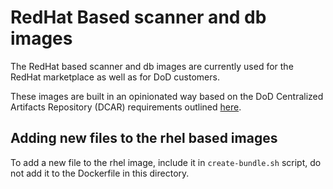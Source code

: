 # RedHat Based scanner and db images

The RedHat based scanner and db images are currently used for the RedHat marketplace as well as for DoD customers.

These images are built in an opinionated way based on the DoD Centralized Artifacts Repository (DCAR) requirements outlined [here](https://dccscr.dsop.io/dsop/dccscr/tree/master/contributor-onboarding).

## Adding new files to the rhel based images

To add a new file to the rhel image, include it in `create-bundle.sh` script, do not add it to the Dockerfile in this directory.
